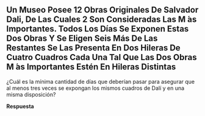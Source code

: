 ## Un Museo Posee 12 Obras Originales De Salvador Dali, De Las Cuales 2 Son Consideradas Las M ́as Importantes. Todos Los Días Se Exponen Estas Dos Obras Y Se Eligen Seis Más De Las Restantes Se Las Presenta En Dos Hileras De Cuatro Cuadros Cada Una Tal Que Las Dos Obras M ́as Importantes Estén En Hileras Distintas

¿Cuál es la mínima cantidad de días que deberían pasar para asegurar que al menos tres veces se expongan los mismos cuadros de Dalí y en una misma disposición?

**Respuesta**
